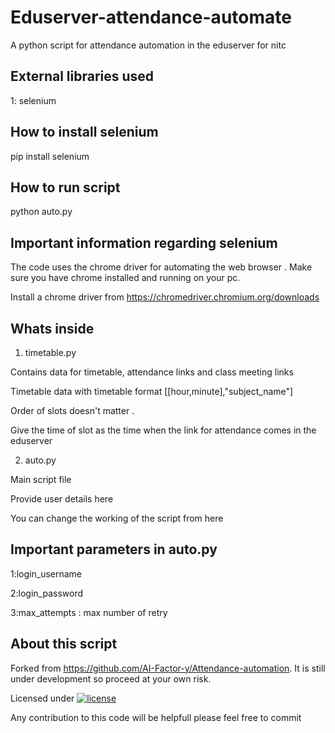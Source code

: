 # Eduserver-attendance-automate

A python script for attendance automation in the eduserver for nitc

External libraries used
-----------------------
1: selenium

How to install selenium
-----------------------
pip install selenium

How to run script
-----------------
python auto.py

Important information regarding selenium
----------------------------------------
The code uses the chrome driver for automating the web browser . 
Make sure you have chrome installed and running on your pc.

Install a chrome driver from https://chromedriver.chromium.org/downloads

Whats inside
-------------
1. timetable.py

Contains data for timetable, attendance links and class meeting links

Timetable data with timetable format [[hour,minute],"subject_name"]

Order of slots doesn't matter .

Give the time of slot as the time when the link for attendance comes in the eduserver 

2. auto.py

Main script file

Provide user details here

You can change the working of the script from here

Important parameters in auto.py
------------------------------
1:login_username 

2:login_password

3:max_attempts : max number of retry 


About this script
-----------------
Forked from https://github.com/AI-Factor-y/Attendance-automation. It is still under development so proceed at your own risk.

Licensed under [![license](https://img.shields.io/github/license/DAVFoundation/captain-n3m0.svg?style=flat-square)](https://github.com/AI-Factor-y/Attendance-automation/blob/main/LICENSE)

Any contribution to this code will be helpfull please feel free to commit
